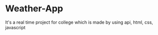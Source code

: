 # Weather-App
It's a real time project for college which is made by using api, html, css, javascript
